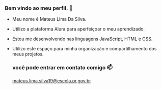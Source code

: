 ### Bem vindo ao meu perfil. 🥇

- Meu nome é Mateus Lima Da Silva.
- Utilizo a plataforma Alura para aperfeiçoar o meu aprendizado.
- Estou me desenvolvendo nas linguagens JavaScript, HTML e CSS.
- Utilizo este espaço para minha organização e compartilhamento dos meus projetos.

  ### você pode entrar em contato comigo 📫

  mateus.lima.silva19@escola.pr.gov.br
  
